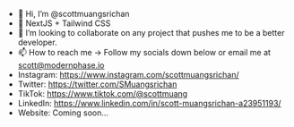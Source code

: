 - 👋 Hi, I’m @scottmuangsrichan
- 👀 NextJS + Tailwind CSS
- 💞️ I’m looking to collaborate on any project that pushes me to be a better developer.
- 📫 How to reach me -> Follow my socials down below or email me at scott@modernphase.io
- Instagram: https://www.instagram.com/scottmuangsrichan/ 
- Twitter: https://twitter.com/SMuangsrichan
- TikTok: https://www.tiktok.com/@scottmuang
- LinkedIn: https://www.linkedin.com/in/scott-muangsrichan-a23951193/
- Website: Coming soon...

<!---
scottmuangsrichan/scottmuangsrichan is a ✨ special ✨ repository because its `README.md` (this file) appears on your GitHub profile.
You can click the Preview link to take a look at your changes.
--->
